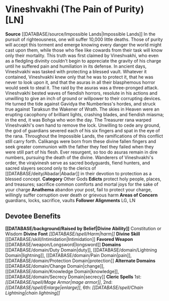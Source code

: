 ﻿---
ability:
- Constitution
- Wisdom
ability_boost:
- Constitution
- Wisdom
alignment: LN
deity:
- '[[DATABASE/deity/Vineshvakhi|Vineshvakhi]]'
deity_category: Other Gods
divine_font: Harm
domain:
- '[[DATABASE/domain/Change Domain|Change]]'
- '[[DATABASE/domain/Duty Domain|Duty]]'
- '[[DATABASE/domain/Knowledge Domain|Knowledge]]'
- '[[DATABASE/domain/Lightning Domain|Lightning]]'
- '[[DATABASE/domain/Pain Domain|Pain]]'
- '[[DATABASE/domain/Protection Domain|Protection]]'
- '[[DATABASE/domain/Secrecy Domain|Secrecy]]'
favored_weapon: '[[DATABASE/weapon/Longsword|Longsword]]'
follower_alignment:
- LG
- LN
id: '262'
name: Vineshvakhi
rarity: Common
skill:
- '[[DATABASE/skill/Intimidation|Intimidation]]'
source: '[[DATABASE/source/Impossible Lands|Impossible Lands]]'
type: Deity

---
# Vineshvakhi (The Pain of Purity) [LN]

**Source** [[DATABASE/source/Impossible Lands|Impossible Lands]]
In the pursuit of righteousness, one will suffer 10,000 little deaths. Those of purity will accept this torment and emerge knowing every danger the world might cast upon them, while those who flee like cowards from their task will know only their mortality. This truth was first claimed by Vineshvakhi, who even as a fledgling divinity couldn't begin to appreciate the gravity of his charge until he suffered pain and humiliation in its defense.
 In ancient days, Vineshvakhi was tasked with protecting a blessed vault. Whatever it contained, Vineshvakhi knew only that he was to protect it, that he was never to look upon it, and that the asuras in all their blasphemous horror would seek to steal it. The raid by the asuras was a three-pronged attack. Vineshvakhi bested waves of fiendish horrors, resolute in his actions and unwilling to give an inch of ground or willpower to their corrupting devices. He turned the tide against Gavidya the Numberless's hordes, and struck true against Taraksun the Wakener of Wrath. The skies in Heaven were an erupting cacophony of brilliant lights, crashing blades, and fiendish miasma; in the end, it was Bohga who won the day. The Treasurer rana warped Vineshvakhi's own hand to remove the lock. Unwilling to cede any ground, the god of guardians severed each of his six fingers and spat in the eye of the rana.
 Throughout the Impossible Lands, the ramifications of this conflict still carry forth. Calikangs were born from these divine fallen fingers and seek greater communion with the father they feel they failed when they were still part of his flesh. Ever resurgent, so too do asuras remain in dire numbers, pursuing the death of the divine. Wanderers of Vineshvakhi's order, the virajvinesh serve as sacred bodyguards, fiend hunters, and sacred slayers second only to the clerics of [[DATABASE/deity/Abadar|Abadar]] in their devotion to protection as a blessed concept.
**Category** Other Gods
**Edicts** protect holy people, places, and treasures; sacrifice common comforts and mortal joys for the sake of your charge
**Anathema** abandon your post, fail to protect your charge, willingly suffer corruption over death or grievous harm
**Areas of Concern** guardians, locks, sacrifice, vaults
**Follower Alignments** LG, LN

## Devotee Benefits

**[[DATABASE/background/Raised by Belief|Divine Ability]]** Constitution or Wisdom
**Divine Font** _[[DATABASE/spell/Harm|harm]]_
**Divine Skill** [[DATABASE/skill/Intimidation|Intimidation]]
**Favored Weapon** [[DATABASE/weapon/Longsword|longsword]]
**Domains** [[DATABASE/domain/Duty Domain|duty]], [[DATABASE/domain/Lightning Domain|lightning]], [[DATABASE/domain/Pain Domain|pain]], [[DATABASE/domain/Protection Domain|protection]]
**Alternate Domains** [[DATABASE/domain/Change Domain|change]], [[DATABASE/domain/Knowledge Domain|knowledge]], [[DATABASE/domain/Secrecy Domain|secrecy]]
**Cleric Spells** 1st: _[[DATABASE/spell/Mage Armor|mage armor]]_, 2nd: _[[DATABASE/spell/Enlarge|enlarge]]_, 6th: _[[DATABASE/spell/Chain Lightning|chain lightning]]_